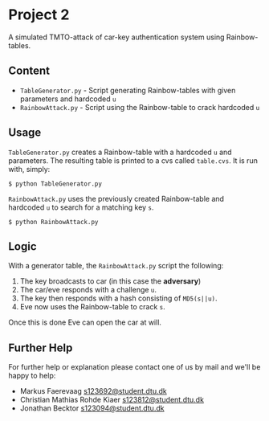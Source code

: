 Project 2
=========

A simulated TMTO-attack of car-key authentication system using Rainbow-tables.


## Content

 * `TableGenerator.py` - Script generating Rainbow-tables with given
   parameters and hardcoded `u`
 * `RainbowAttack.py` - Script using the Rainbow-table to crack
   hardcoded `u`


## Usage

`TableGenerator.py` creates a Rainbow-table with a hardcoded `u` and
parameters. The resulting table is printed to a cvs called `table.cvs`. It
is run with, simply:

    $ python TableGenerator.py
    
`RainbowAttack.py` uses the previously created Rainbow-table and
hardcoded `u` to search for a matching key `s`.

    $ python RainbowAttack.py


## Logic

With a generator table, the `RainbowAttack.py` script the following:

 1. The key broadcasts to car (in this case the **adversary**)
 2. The car/eve responds with a challenge `u`.
 3. The key then responds with a hash consisting of `MD5(s||u)`.
 4. Eve now uses the Rainbow-table to crack `s`.

Once this is done Eve can open the car at will.


## Further Help

For further help or explanation please contact one of us by mail and
we'll be happy to help:

 * Markus Faerevaag [s123692@student.dtu.dk](mailto:s123692@student.dtu.dk)
 * Christian Mathias Rohde Kiaer [s123812@student.dtu.dk](mailto:s123812@student.dtu.dk)
 * Jonathan Becktor [s123094@student.dtu.dk](mailto:s123094@student.dtu.dk)

